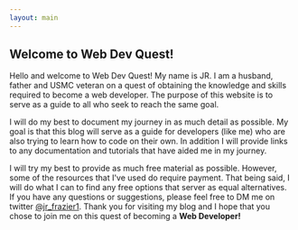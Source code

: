 ```yaml
---
layout: main
---
```



## Welcome to Web Dev Quest!

Hello and welcome to Web Dev Quest! My name is JR. I am a husband, father and USMC veteran 
on a quest of obtaining the knowledge and skills required to become a web developer. The purpose 
of this website is to serve as a guide to all who seek to reach the same goal.
           
I will do my best to document my journey in as much detail as possible. My goal is that this blog will serve as a guide 
for developers (like me) who are also trying to learn how to code on their own. In addition I will provide links 
to any documentation and tutorials that have aided me in my journey.

I will try my best to provide as much free material as possible. However, some of the resources that I've used do require 
payment. That being said, I will do what I can to find any free options that server as equal 
alternatives. If you have any questions or suggestions, please feel free to DM me on twitter <a href="https://twitter.com/jr_frazier1">@jr_frazier1</a>. 
Thank you for visiting my blog and I hope that you chose to join me on this quest of becoming a <strong>Web Developer!</strong>




